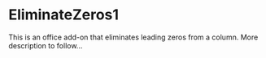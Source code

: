 # EliminateZeros1

This is an office add-on that eliminates leading zeros from a column. More description to follow...
